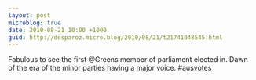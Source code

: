 ```yaml
---
layout: post
microblog: true
date: 2010-08-21 10:00 +1000
guid: http://desparoz.micro.blog/2010/08/21/t21741048545.html
---
```

Fabulous to see the first @Greens member of parliament elected in. Dawn of the era of the minor parties having a major voice. #ausvotes
